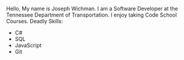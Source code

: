 Hello, My name is Joseph Wichman.
I am a Software Developer at the Tennessee Department of Transportation.
I enjoy taking Code School Courses.
Deadly Skills:
* C#
* SQL
* JavaScript
* Git

